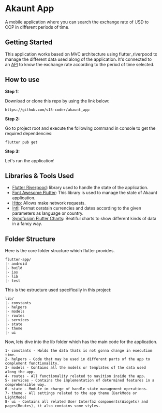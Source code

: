 # Akaunt App

A mobile application where you can search the exchange rate of USD to COP in different periods of time.

## Getting Started

This application works based on MVC architecture using flutter_riverpood to manage the different data used along of the application. It's connected to an [API](https://polygon.io/stocks?gclid=CjwKCAjw2rmWBhB4EiwAiJ0mtQMvXLbQBzpC1Wz9rkrrN1iXBlgpKIAvem_mYj5lWlHsef0ls-b0ZhoCNVAQAvD_BwE) to know the exchange rate according to the period of time selected.

## How to use

**Step 1:**

Download or clone this repo by using the link below:

``https://github.com/s15-coder/akaunt_app``

**Step 2:**

Go to project root and execute the following command in console to get the required dependencies:

``flutter pub get ``

**Step 3:**

Let's run the application!

## Libraries & Tools Used
 
  * [Flutter Riverpood](https://pub.dev/packages/riverpod): library used to handle the state of the application.
  * [Font Awesome Flutter](https://pub.dev/packages/font_awesome_flutter): This library is used to manage the state of Akaunt application.
  * [Http](https://pub.dev/packages/http): Allows make network requests.
  * [Intl](https://pub.dev/packages/intl): Format ceratain currencies and dates according to the given parameters as language or country.
  * [Syncfusion Flutter Charts](https://pub.dev/packages/syncfusion_flutter_charts): Beatiful charts to show different kinds of data in a fancy way.

  ## Folder Structure

  Here is the core folder structure which flutter provides.

```
flutter-app/
|- android
|- build
|- ios
|- lib
|- test
```

This is the estructure used specifically in this project:

```
lib/
|- constants
|- helpers
|- models
|- routes
|- services
|- state
|- theme
|- ui
```

Now, lets dive into the lib folder which has the main code for the application.

```
1- constants - Holds the data thats is not gonna change in execution time.
2- helpers - Code that may be used in different parts of the app to complement functionality.
3- models - Contains all the models or templates of the data used along the app.
4- routes - All functionality related to navition inside the app.
5- services - Contains the implementation of determined features in a comprehensible way.
6- state - Module in charge of handle state management operations. 
7- theme - All settings related to the app theme (DarkMode or LightMode)
8- ui - Contains all related User Interfaz components(Widgets) and pages(Routes), it also contains some styles.
```
